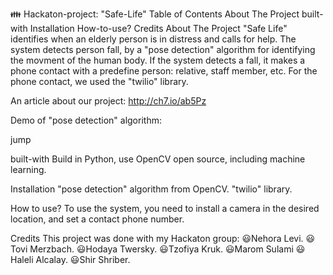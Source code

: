 👪 Hackaton-project: "Safe-Life"
Table of Contents
About The Project
built-with
Installation
How-to-use?
Credits
About The Project
"Safe Life" identifies when an elderly person is in distress and calls for help. The system detects person fall, by a "pose detection" algorithm for identifying the movment of the human body. If the system detects a fall, it makes a phone contact with a predefine person: relative, staff member, etc.
For the phone contact, we used the "twilio" library.

An article about our project: http://ch7.io/ab5Pz

Demo of "pose detection" algorithm:

jump

built-with
Build in Python, use OpenCV open source, including machine learning.

Installation
"pose detection" algorithm from OpenCV.
"twilio" library.

How to use?
To use the system, you need to install a camera in the desired location, and set a contact phone number.

Credits
This project was done with my Hackaton group:
😃Nehora Levi.
😃Tovi Merzbach.
😃Hodaya Twersky.
😃Tzofiya Kruk.
😃Marom Sulami
😃Haleli Alcalay.
😃Shir Shriber.
